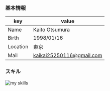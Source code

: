 ### 基本情報

|key|value|
|---|-----|
|Name|Kaito Otsumura|
|Birth|1998/01/16|
|Location|東京|
|Mail|kaikai25250116@gmail.com|

### スキル
<img alt="my skills" src="https://skillicons.dev/icons?theme=light&perline=8&i=ts,js,html,css,vue,nuxtjs,jquery,nodejs,nestjs,python,java,react,nextjs,rails,tailwind,bootstrap,aws,docker,jenkins,git,github,figma" />